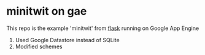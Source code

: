 minitwit on gae
==========
This repo is the example 'minitwit' from [flask](https://github.com/mitsuhiko/flask/tree/master/examples/minitwit) running on Google App Engine

1. Used Google Datastore instead of SQLite
2. Modified schemes
